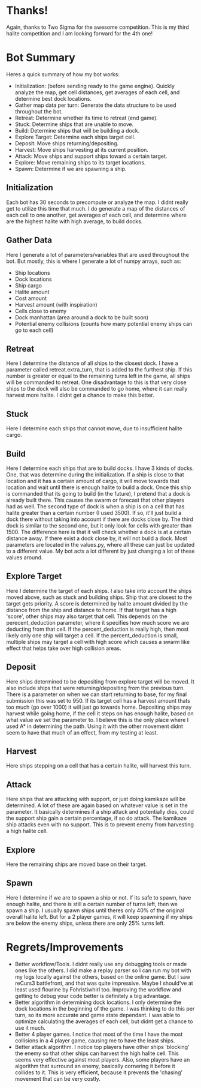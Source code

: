 # Thanks!

Again, thanks to Two Sigma for the awesome competition.  This is my third halite competition and I am looking forward for the 4th one!

# Bot Summary

Heres a quick summary of how my bot works:

* Initialization: (before sending ready to the game engine). Quickly analyze the map, get cell distances, get averages of each cell, and determine best dock locations.  
* Gather map data per turn:  Generate the data structure to be used throughout the bot.
* Retreat:  Determine whether its time to retreat (end game). 
* Stuck: Determine ships that are unable to move.
* Build: Determine ships that will be building a dock.
* Explore Target: Determine each ships target cell.
* Deposit: Move ships returning/depositing.
* Harvest: Move ships harvesting at its current position.
* Attack: Move ships and support ships toward a certain target.
* Explore: Move remaining ships to its target locations.
* Spawn: Determine if we are spawning a ship.

## Initialization

Each bot has 30 seconds to precompute or analyze the map.  I didnt really get to utilize this time that much.  I do generate a map of the distances of each cell to one another, get averages of each cell, and determine where are the highest halite with high average, to build docks.

## Gather Data

Here I generate a lot of parameters/variables that are used throughout the bot.  But mostly, this is where I generate a lot of numpy arrays, such as:
* Ship locations
* Dock locations
* Ship cargo
* Halite amount
* Cost amount
* Harvest amount (with inspiration)
* Cells close to enemy
* Dock manhattan (area around a dock to be built soon)
* Potential enemy collisions (counts how many potential enemy ships can go to each cell)

## Retreat

Here I determine the distance of all ships to the closest dock.  I have a parameter called retreat.extra_turn, that is added to the furthest ship.  If this number is greater or equal to the remaining turns left in the game, all ships will be commanded to retreat.  One disadvantage to this is that very close ships to the dock will also be commanded to go home, where it can really harvest more halite.  I didnt get a chance to make this better.

## Stuck

Here I determine each ships that cannot move, due to insufficient halite cargo.

## Build

Here I determine each ships that are to build docks.  I have 3 kinds of docks.  One, that was determine during the initialization.  If a ship is close to that location and it has a certain amount of cargo, it will move towards that location and wait until there is enough halite to build a dock.  Once this ship is commanded that its going to build (in the future), I pretend that a dock is already built there.  This causes the swarm or forecast that other players had as well.  The second type of dock is when a ship is on a cell that has halite greater than a certain number (I used 3500).  If so, it'll just build a dock there without taking into account if there are docks close by.  The third dock is similar to the second one, but it only look for cells with greater than 1500.  The difference here is that it will check whether a dock is at a certain distance away.  If there exist a dock close by, it will not build a dock.  Most parameters are located in the values.py, where all these can just be updated to a different value.  My bot acts a lot different by just changing a lot of these values around.

## Explore Target

Here I determine the target of each ships.  I also take into account the ships moved above, such as stuck and building ships.  Ship that are closest to the target gets priority.  A score is determined by halite amount divided by the distance from the ship and distance to home.  If that target has a high 'score', other ships may also target that cell. This depends on the perecent_deduction parameter, where it specifies how much score we are deducting from that cell.  If the percent_deduction is really high, then most likely only one ship will target a cell.  If the percent_deduction is small, multiple ships may target a cell with high score which causes a swarm like effect that helps take over high collision areas.

## Deposit

Here ships determined to be depositing from explore target will be moved.  It also include ships that were returning/depositing from the previous turn.  There is a parameter on when we can start returning to base, for my final submission this was set to 950.  If its target cell has a harvest amount thats too much (go over 1000) it will just go towards home.  Depositing ships may harvest while going home, if the cell it steps on has enough halite, based on what value we set the parameter to.  I believe this is the only place where I used A* in determining the path.  Using it with the other movement didnt seem to have that much of an effect, from my testing at least.

## Harvest

Here ships stepping on a cell that has a certain halite, will harvest this turn.

## Attack

Here ships that are attacking with support, or just doing kamikaze will be determined.  A lot of these are again based on whatever value is set in the parameter.  It basically determines if a ship attack and potentially dies, could the support ship gain a certain percentage, if so do attack.  The kamikaze ship attacks even with no support.  This is to prevent enemy from harvesting a high halite cell. 

## Explore

Here the remaining ships are moved base on their target.

## Spawn

Here I determine if we are to spawn a ship or not.  If its safe to spawn, have enough halite, and there is still a certain number of turns left, then we spawn a ship.  I usually spawn ships until theres only 40% of the original overall halite left.  But for a 2 player games, it will keep spawning if my ships are below the enemy ships, unless there are only 25% turns left.  

# Regrets/Improvements
* Better workflow/Tools.  I didnt really use any debugging tools or made ones like the others.  I did make a replay parser so I can run my bot with my logs locally against the others, based on the online game. But I saw reCurs3 battlefront, and that was quite impressive.  Maybe I should've at least used flourine by Fohristiwhirl too.  Improving the workflow and getting to debug your code better is definitely a big advantage.
* Better algorithm in determining dock locations.  I only determine the dock locations in the beginning of the game.  I was thinking to do this per turn, so its more accurate and game state dependant.  I was able to optimize calculating the averages of each cell, but didnt get a chance to use it much.
* Better 4 player games.  I notice that most of the time I have the most collisions in a 4 player game, causing me to have the least ships.  
* Better attack algorithm.  I notice top players have other ships 'blocking' the enemy so that other ships can harvest the high halite cell. This seems very effective against most players.  Also, some players have an algorithm that surround an enemy, basically cornering it before it collides to it.  This is very efficient, because it prevents the 'chasing' movement that can be very costly.
